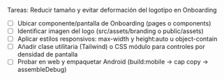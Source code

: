 Tareas: Reducir tamaño y evitar deformación del logotipo en Onboarding

- [ ] Ubicar componente/pantalla de Onboarding (pages o components)
- [ ] Identificar imagen del logo (src/assets/branding o public/assets)
- [ ] Aplicar estilos responsivos: max-width y height:auto u object-contain
- [ ] Añadir clase utilitaria (Tailwind) o CSS módulo para controles por densidad de pantalla
- [ ] Probar en web y empaquetar Android (build:mobile -> cap copy -> assembleDebug)
